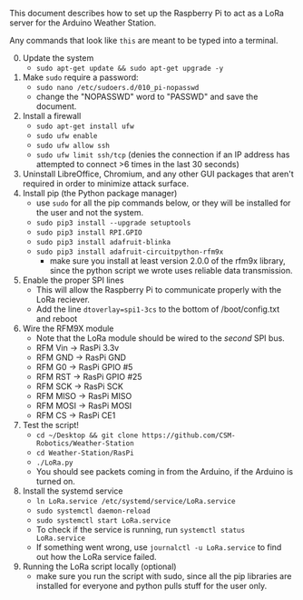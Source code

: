 This document describes how to set up the Raspberry Pi to act as a LoRa server for the Arduino Weather Station.

Any commands that look like `this` are meant to be typed into a terminal.

0. Update the system
    - `sudo apt-get update && sudo apt-get upgrade -y`
1. Make `sudo` require a password:
    - `sudo nano /etc/sudoers.d/010_pi-nopasswd`
    - change the "NOPASSWD" word to "PASSWD" and save the document.
2. Install a firewall
    - `sudo apt-get install ufw`
    - `sudo ufw enable`
    - `sudo ufw allow ssh`
    - `sudo ufw limit ssh/tcp` (denies the connection if an IP address has attempted to connect >6 times in the last 30 seconds)
3. Uninstall LibreOffice, Chromium, and any other GUI packages that aren't required in order to minimize attack surface.
4. Install pip (the Python package manager)
    - use `sudo` for all the pip commands below, or they will be installed for the user and not the system.
    - `sudo pip3 install --upgrade setuptools`
    - `sudo pip3 install RPI.GPIO`
    - `sudo pip3 install adafruit-blinka`
    - `sudo pip3 install adafruit-circuitpython-rfm9x`
        - make sure you install at least version 2.0.0 of the rfm9x library, since the python script we wrote uses reliable data transmission.
5. Enable the proper SPI lines
    - This will allow the Raspberry Pi to communicate properly with the LoRa reciever.
    - Add the line `dtoverlay=spi1-3cs` to the bottom of /boot/config.txt and reboot
6. Wire the RFM9X module
    - Note that the LoRa module should be wired to the _second_ SPI bus.
    - RFM Vin -> RasPi 3.3v
    - RFM GND -> RasPi GND
    - RFM G0 -> RasPi GPIO #5
    - RFM RST -> RasPi GPIO #25
    - RFM SCK -> RasPi SCK
    - RFM MISO -> RasPi MISO
    - RFM MOSI -> RasPi MOSI
    - RFM CS -> RasPi CE1
7. Test the script!
    - `cd ~/Desktop && git clone https://github.com/CSM-Robotics/Weather-Station`
    - `cd Weather-Station/RasPi`
    - `./LoRa.py`
    - You should see packets coming in from the Arduino, if the Arduino is turned on.
8. Install the systemd service
    - `ln LoRa.service /etc/systemd/service/LoRa.service`
    - `sudo systemctl daemon-reload`
    - `sudo systemctl start LoRa.service`
    - To check if the service is running, run `systemctl status LoRa.service`
    - If something went wrong, use `journalctl -u LoRa.service` to find out how the LoRa service failed.
9. Running the LoRa script locally (optional)
    - make sure you run the script with sudo, since all the pip libraries are installed for everyone and python pulls stuff for the user only.
